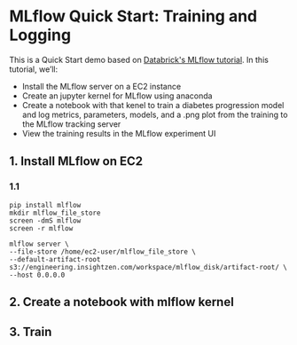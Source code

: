 # MLflow Quick Start: Training and Logging

This is a Quick Start demo based on [Databrick's MLflow tutorial](https://docs.databricks.com/_static/notebooks/mlflow/mlflow-quick-start-training.html). In this tutorial, we’ll:

* Install the MLflow server on a EC2 instance
* Create an jupyter kernel for MLflow using anaconda
* Create a notebook with that kenel to train a diabetes progression model and log metrics, parameters, models, and a .png plot from the training to the MLflow tracking server
* View the training results in the MLflow experiment UI

## 1. Install MLflow on EC2

### 1.1 
```
pip install mlflow
mkdir mlflow_file_store
screen -dmS mlflow
screen -r mlflow

mlflow server \
--file-store /home/ec2-user/mlflow_file_store \
--default-artifact-root s3://engineering.insightzen.com/workspace/mlflow_disk/artifact-root/ \
--host 0.0.0.0
```

## 2. Create a notebook with mlflow kernel

## 3. Train

